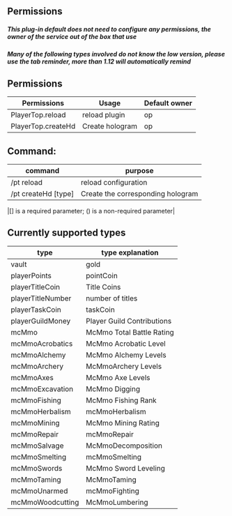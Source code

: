 ## Permissions

##### This plug-in default does not need to configure any permissions, the owner of the service out of the box that use

##### Many of the following types involved do not know the low version, please use the tab reminder, more than 1.12 will automatically remind

## Permissions

| Permissions        | Usage           | Default owner  | 
|--------------------|-----------------|----------------|
| PlayerTop.reload   | reload plugin   | op             |
| PlayerTop.createHd | Create hologram | op             |

## Command:

| command             | purpose                           |
|---------------------|-----------------------------------|
| /pt reload          | reload configuration              |
| /pt createHd [type] | Create the corresponding hologram |

|[] is a required parameter; () is a non-required parameter|

## Currently supported types

| type              | type explanation           |
|-------------------|----------------------------|
| vault             | gold                       |
| playerPoints      | pointCoin                  |
| playerTitleCoin   | Title Coins                |
| playerTitleNumber | number of titles           |
| playerTaskCoin    | taskCoin                   | 
| playerGuildMoney  | Player Guild Contributions | 
| mcMmo             | McMmo Total Battle Rating  |
| mcMmoAcrobatics   | McMmo Acrobatic Level      |
| mcMmoAlchemy      | McMmo Alchemy Levels       |
| mcMmoArchery      | McMmoArchery Levels        |
| mcMmoAxes         | McMmo Axe Levels           |
| mcMmoExcavation   | McMmo Digging              | 
| mcMmoFishing      | McMmo Fishing Rank         |
| mcMmoHerbalism    | mcMmoHerbalism             | 
| mcMmoMining       | McMmo Mining Rating        |
| mcMmoRepair       | mcMmoRepair                | 
| mcMmoSalvage      | McMmoDecomposition         | 
| mcMmoSmelting     | mcMmoSmelting              | 
| mcMmoSwords       | McMmo Sword Leveling       |
| mcMmoTaming       | McMmoTaming                | 
| mcMmoUnarmed      | mcMmoFighting              | 
| mcMmoWoodcutting  | McMmoLumbering             | 

